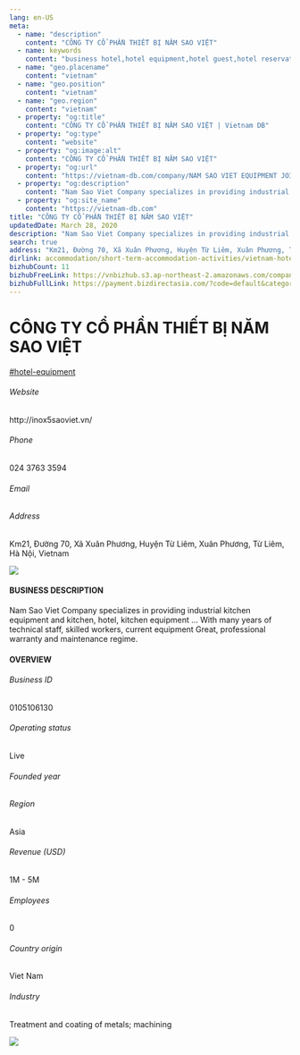 ```yaml
---
lang: en-US
meta:
  - name: "description"
    content: "CÔNG TY CỔ PHẦN THIẾT BỊ NĂM SAO VIỆT"
  - name: keywords
    content: "business hotel,hotel equipment,hotel guest,hotel reservation,hotels,leisure hotel,membership,on site,resort,resort hotels,tourism,travelers,vacation,vacation,vacation,vietnam-hotel-equipment-companies"
  - name: "geo.placename"
    content: "vietnam"
  - name: "geo.position"
    content: "vietnam"
  - name: "geo.region"
    content: "vietnam"
  - property: "og:title"
    content: "CÔNG TY CỔ PHẦN THIẾT BỊ NĂM SAO VIỆT | Vietnam DB"
  - property: "og:type"
    content: "website"
  - property: "og:image:alt"
    content: "CÔNG TY CỔ PHẦN THIẾT BỊ NĂM SAO VIỆT"
  - property: "og:url"
    content: "https://vietnam-db.com/company/NAM SAO VIET EQUIPMENT JOINT STOCK COMPANY-2496335"
  - property: "og:description"
    content: "Nam Sao Viet Company specializes in providing industrial kitchen equipment and kitchen, hotel, kitchen equipment ... With many years of technical staff, skilled workers, current equipment Great, professional warranty and maintenance regime."
  - property: "og:site_name"
    content: "https://vietnam-db.com"
title: "CÔNG TY CỔ PHẦN THIẾT BỊ NĂM SAO VIỆT"
updatedDate: March 28, 2020
description: "Nam Sao Viet Company specializes in providing industrial kitchen equipment and kitchen, hotel, kitchen equipment ... With many years of technical staff, skilled workers, current equipment Great, professional warranty and maintenance regime."
search: true
address: "Km21, Đường 70, Xã Xuân Phương, Huyện Từ Liêm, Xuân Phương, Từ Liêm, Hà Nội, Vietnam"
dirlink: accommodation/short-term-accommodation-activities/vietnam-hotel-equipment-companies
bizhubCount: 11
bizhubFreeLink: https://vnbizhub.s3.ap-northeast-2.amazonaws.com/companies/vietnam-hotel-equipment-companies_preview.xlsx
bizhubFullLink: https://payment.bizdirectasia.com/?code=default&category=bizhub&item=vietnam-hotel-equipment-companies&redirect=https://vietnam-db.com
---
```



<div class="bd-item">
    <div class="item-content">
        <div class="detail-title-wrap">
            <h1 class="detail-title">
                CÔNG TY CỔ PHẦN THIẾT BỊ NĂM SAO VIỆT
            </h1>
        </div>
		<div class="detail-tagslist"><a href="/accommodation/short-term-accommodation-activities/tags/hotel-equipment" class="detail-tagitem">#hotel-equipment</a></div>
        <h6 class="bd-label">Website</h6>
        <p>http://inox5saoviet.vn/</p>
		<h6 class="bd-label">Phone</h6>
        <p>024 3763 3594</p>
        <h6 class="bd-label">Email</h6>
        <p><a class="textColorPrimary" href="#"></a></p>
        <h6 class="bd-label">Address</h6>
        <p>Km21, Đường 70, Xã Xuân Phương, Huyện Từ Liêm, Xuân Phương, Từ Liêm, Hà Nội, Vietnam</p>
    </div>
</div>

<div class="banner-wrap text-center"><a href="" class="banner-link"><img src="/assets/vndb.com/BannerAds2.jpg" class="banner-img"></a></div>

<div class="bd-item">
    <div class="item-content">
        <h4 class="textColorPrimary item-title">BUSINESS DESCRIPTION</h4>
        <p>Nam Sao Viet Company specializes in providing industrial kitchen equipment and kitchen, hotel, kitchen equipment ... With many years of technical staff, skilled workers, current equipment Great, professional warranty and maintenance regime.</p>
    </div>
</div>

<div class="bd-item">
    <div class="item-content">
        <h4 class="textColorPrimary item-title">OVERVIEW</h4>
        <div class="item-info">
            <h6 class="bd-label">Business ID</h6>
            <p>0105106130</p>
        </div>
        <div class="item-info">
            <h6 class="bd-label">Operating status</h6>
            <p>Live<small class="bd-status_dot live"></small></p>
        </div>
        <div class="item-info">
            <h6 class="bd-label">Founded year</h6>
            <p></p>
        </div>
        <div class="item-info">
            <h6 class="bd-label">Region</h6>
            <p>Asia</p>
        </div>
        <div class="item-info">
            <h6 class="bd-label">Revenue (USD)</h6>
            <p>1M - 5M</p>
        </div>
        <div class="item-info">
            <h6 class="bd-label">Employees</h6>
            <p>0</p>
        </div>
        <div class="item-info">
            <h6 class="bd-label">Country origin</h6>
            <p>Viet Nam</p>
        </div>
        <div class="item-info">
            <h6 class="bd-label">Industry</h6>
            <p>Treatment and coating of metals; machining</p>
        </div>
    </div>
</div>

<div class="banner-wrap text-center"><a href="" class="banner-link"><img src="/assets/vndb.com/BannerAd_04_728x90.jpg" class="banner-img"></a></div>

<CustomPopup popupTitle="ENTER EMAIL TO DOWNLOAD" popupSubTitle="The companies data will be sent to your inbox. Please enter your email." :free="this.$frontmatter.bizhubFreeLink" :paid="this.$frontmatter.bizhubFullLink" :count="this.$frontmatter.bizhubCount"/>

